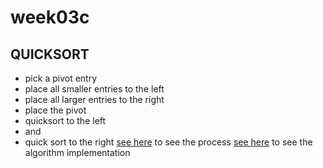 # **week03c**

## QUICKSORT
- pick a pivot entry
- place all smaller entries to the left
- place all larger entries to the right
- place the pivot
- quicksort to the left
- and 
- quick sort to the right
[see here]() to see the process
[see here](http://math.scu.edu/~bwalden/alg/quick.cc) to see the algorithm implementation
